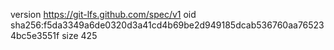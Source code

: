 version https://git-lfs.github.com/spec/v1
oid sha256:f5da3349a6de0320d3a41cd4b69be2d949185dcab536760aa765234bc5e3551f
size 425
